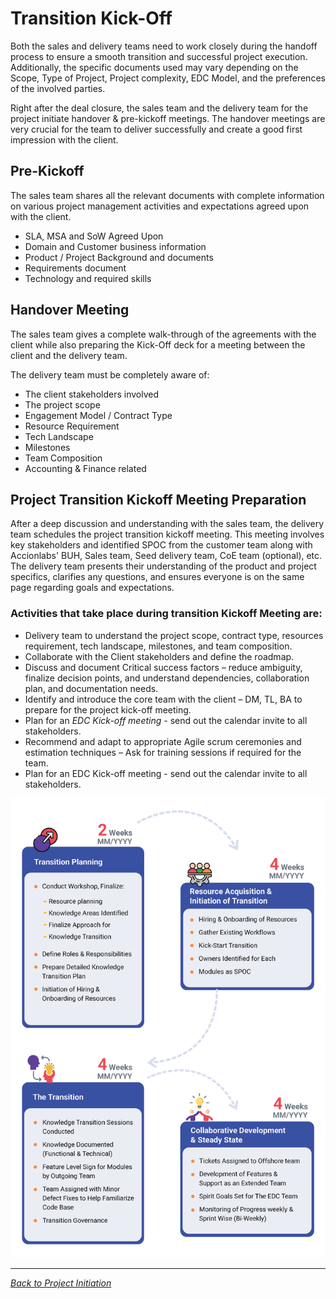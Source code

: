 # Transition Kick-Off

Both the sales and delivery teams need to work closely during the handoff process to ensure a smooth transition and successful project execution. Additionally, the specific documents used may vary depending on the Scope, Type of Project, Project complexity, EDC Model, and the preferences of the involved parties.

Right after the deal closure, the sales team and the delivery team for the project initiate handover & pre-kickoff meetings. The handover meetings are very crucial for the team to deliver successfully and create a good first impression with the client.

## Pre-Kickoff

The sales team shares all the relevant documents with complete information on various project management activities and expectations agreed upon with the client.

- SLA, MSA and SoW Agreed Upon
- Domain and Customer business information
- Product / Project Background and documents
- Requirements document
- Technology and required skills

## Handover Meeting

The sales team gives a complete walk-through of the agreements with the client while also preparing the Kick-Off deck for a meeting between the client and the delivery team.

The delivery team must be completely aware of:

- The client stakeholders involved
- The project scope
- Engagement Model / Contract Type
- Resource Requirement
- Tech Landscape
- Milestones
- Team Composition
- Accounting & Finance related

## Project Transition Kickoff Meeting Preparation

After a deep discussion and understanding with the sales team, the delivery team schedules the project transition kickoff meeting. This meeting involves key stakeholders and identified SPOC from the customer team along with Accionlabs' BUH, Sales team, Seed delivery team, CoE team (optional), etc. The delivery team presents their understanding of the product and project specifics, clarifies any questions, and ensures everyone is on the same page regarding goals and expectations.

### Activities that take place during transition Kickoff Meeting are:

- Delivery team to understand the project scope, contract type, resources requirement, tech landscape, milestones, and team composition.
- Collaborate with the Client stakeholders and define the roadmap.
- Discuss and document Critical success factors – reduce ambiguity, finalize decision points, and understand dependencies, collaboration plan, and documentation needs.
- Identify and introduce the core team with the client – DM, TL, BA to prepare for the project kick-off meeting.
- Plan for an *EDC Kick-off meeting* - send out the calendar invite to all stakeholders.
- Recommend and adapt to appropriate Agile scrum ceremonies and estimation techniques – Ask for training sessions if required for the team.
- Plan for an EDC Kick-off meeting - send out the calendar invite to all stakeholders.

![Transition Kickoff](../assets/media/image7.png)

---

*[Back to Project Initiation](../index.md)*
